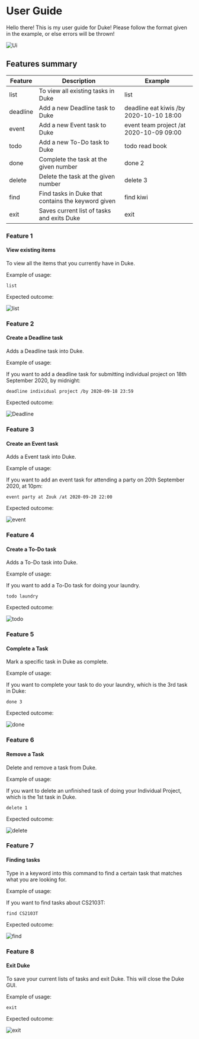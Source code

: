 # User Guide
Hello there! This is my user guide for Duke! Please follow the format given in the example, or else errors will be thrown!

![Ui](./Ui.png)
## Features summary

Feature | Description | Example
-------------|---------- | --------
list|To view all existing tasks in Duke|list
deadline|Add a new Deadline task to Duke|deadline eat kiwis /by 2020-10-10 18:00
event|Add a new Event task to Duke|event team project /at 2020-10-09 09:00
todo|Add a new To-Do task to Duke|todo read book
done|Complete the task at the given number|done 2
delete|Delete the task at the given number|delete 3
find|Find tasks in Duke that contains the keyword given|find kiwi
exit|Saves current list of tasks and exits Duke|exit

### Feature 1 

<h4>View existing items</h4>

To view all the items that you currently have in Duke.

Example of usage: 

    list


Expected outcome:

![list](./images/list.png)

### Feature 2

<h4>Create a Deadline task</h4>

Adds a Deadline task into Duke.

Example of usage: 

If you want to add a deadline task for submitting individual project on 18th September 2020, by midnight:

    deadline individual project /by 2020-09-18 23:59

Expected outcome:

![Deadline](./images/deadline.png)

### Feature 3

<h4>Create an Event task</h4>

Adds a Event task into Duke.

Example of usage: 

If you want to add an event task for attending a party on 20th September 2020, at 10pm:

    event party at Zouk /at 2020-09-20 22:00

Expected outcome:

![event](./images/event.png)

### Feature 4

<h4>Create a To-Do task</h4>

Adds a To-Do task into Duke.

Example of usage: 

If you want to add a To-Do task for doing your laundry.

    todo laundry

Expected outcome:

![todo](./images/todo.png)

### Feature 5

<h4>Complete a Task</h4>

Mark a specific task in Duke as complete.

Example of usage: 

If you want to complete your task to do your laundry, which is the 3rd task in Duke:

    done 3

Expected outcome:

![done](./images/done.png)

### Feature 6

<h4>Remove a Task</h4>

Delete and remove a task from Duke.

Example of usage: 

If you want to delete an unfinished task of doing your Individual Project, which is the 1st task in Duke.

    delete 1

Expected outcome:

![delete](./images/delete.png)

### Feature 7

<h4>Finding tasks</h4>

Type in a keyword into this command to find a certain task that matches what you are looking for.

Example of usage: 

If you want to find tasks about CS2103T:

    find CS2103T

Expected outcome:

![find](./images/find.png)

### Feature 8

<h4>Exit Duke</h4>

To save your current lists of tasks and exit Duke. This will close the Duke GUI.

Example of usage: 

    exit

Expected outcome:

![exit](./images/bye.png)
